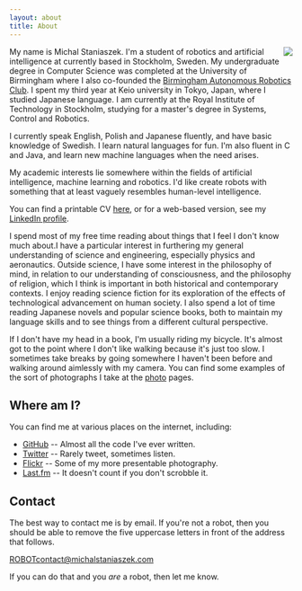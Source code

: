 ```yaml
---
layout: about
title: About
---
```

<img src="../img/face.jpg" align="right"/>

My name is Michal Staniaszek. I'm a student of robotics and artificial
intelligence at currently based in Stockholm, Sweden. My undergraduate degree in
Computer Science was completed at the University of Birmingham where I also
co-founded the [Birmingham Autonomous Robotics
Club](http://barcuk.github.io/index.html). I spent my third year at Keio
university in Tokyo, Japan, where I studied Japanese language. I am currently at
the Royal Institute of Technology in Stockholm, studying for a master's degree
in Systems, Control and Robotics.

I currently speak English, Polish and Japanese fluently, and have basic
knowledge of Swedish. I learn natural languages for fun. I'm also fluent in C
and Java, and learn new machine languages when the need arises.

My academic interests lie somewhere within the fields of artificial
intelligence, machine learning and robotics. I'd like create robots with
something that at least vaguely resembles human-level intelligence.

You can find a printable CV
[here](https://github.com/heuristicus/cv/blob/master/cv.pdf?raw=true), or for a
web-based version, see my [LinkedIn
profile](http://www.linkedin.com/profile/view?id=236650527).

I spend most of my free time reading about things that I feel I don't know much
about.I have a particular interest in furthering my general understanding of
science and engineering, especially physics and aeronautics. Outside science, I
have some interest in the philosophy of mind, in relation to our understanding
of consciousness, and the philosophy of religion, which I think is important in
both historical and contemporary contexts. I enjoy reading science fiction for
its exploration of the effects of technological advancement on human society. I
also spend a lot of time reading Japanese novels and popular science books, both
to maintain my language skills and to see things from a different cultural
perspective.

If I don't have my head in a book, I'm usually riding my bicycle. It's almost
got to the point where I don't like walking because it's just too slow. I
sometimes take breaks by going somewhere I haven't been before and walking
around aimlessly with my camera. You can find some examples of the sort of
photographs I take at the [photo](/photo) pages.

## Where am I?
You can find me at various places on the internet, including:

- [GitHub](https://github.com/heuristicus) -- Almost all the code I've ever
  written.
- [Twitter](https://twitter.com/MStaniaszek) -- Rarely tweet, sometimes listen.
- [Flickr](http://www.flickr.com/photos/mstaniaszek/) -- Some of my more
  presentable photography.
- [Last.fm](http://www.last.fm/user/nitre) -- It doesn't count if you don't
  scrobble it.

## Contact
The best way to contact me is by email. If you're not a robot, then you
should be able to remove the five uppercase letters in front of the address that
follows.

ROBOTcontact@michalstaniaszek.com

If you can do that and you _are_ a robot, then let me know.
